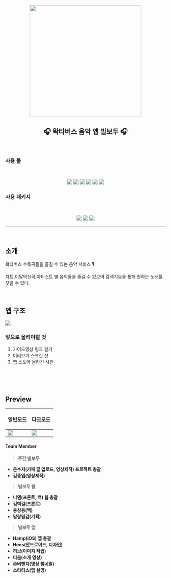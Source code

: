 
<div align="center">


<img src="https://user-images.githubusercontent.com/48616183/187058832-66dec30a-3205-403d-a98d-9d64d08a797a.png" width = "350">

<h2>🎧 왁타버스 음악 앱 빌보두 🎧</h2>

</div>

<br>

### 사용 툴 

<br>

<p align="center">
    <img src="https://img.shields.io/badge/Swift-v5-orange?logo=swift" />
    <img src="https://img.shields.io/badge/Xcode-v13.4.1-blue?logo=Xcode" />
    <img src="https://img.shields.io/badge/iOS-v15.5-orange?logo=apple" />
     <img src="https://img.shields.io/badge/git-v2.32.1-orange?logo=Git" />
    <img src="https://img.shields.io/badge/Discord-gray?logo=Discord" />
    <img src="https://img.shields.io/badge/Notion-gray?logo=Notion" />
</p>



### 사용 패키지

<br>

<!--
https://github.com/Alamofire/Alamofire

https://github.com/SvenTiigi/YouTubePlayerKit

https://github.com/exyte/PopupView
-->

<p align="center"> 

 <img src="https://img.shields.io/badge/Alamofire-blue"/> 
 <img src="https://img.shields.io/badge/YouTubePlayerKit-FF0000?logo=Youtube" /> 
 <img src="https://img.shields.io/badge/PopupView-purple"/>
</p>

---

<br>

## 소개
왁타버스 수록곡들을 즐길 수 있는 음악 서비스 🎙

차트,이달의신곡,아티스트 별 음악들을 즐길 수 있으며 검색기능을 통해 원하는 노래를 찾을 수 있다.

<br>

## 앱 구조

<img src ="https://user-images.githubusercontent.com/48616183/187061499-3fabecc6-e12c-4a2d-85e4-329cb74f2443.jpg">



### 앞으로 올려야할 것 

1. 가이드영상 링크 걸기
2. 미리보기 스크린 샷 
3. 앱 스토어 올라간 사진



<br><br><br>

## Preview



<table>  

<thead>
        <tr>
            <th> <p align ="center">일반모드 </p></th>
            <th> <p align ="center">다크모드 </p></th>
        </tr>
</thead>

<tbody>
    <tr >
        <td>
        <img src="https://user-images.githubusercontent.com/48616183/187060065-456cfd13-7dbd-445a-9228-63dad3e33861.gif">
        </td>
    <td>
        <img src="https://user-images.githubusercontent.com/48616183/187060061-8cdcbfca-05ad-4b17-8384-a67252cefc26.gif">
    </td>
    </tr>

</tbody>
</table>








<footer>
<h4> Team Member<h4>

>  주간 빌보두
- 은수저(카페 글 업로드, 영상제작) 프로젝트 총괄
- 김중엽(영상제작)

> 빌보두 웹
- 니엔(프론트, 백) 웹 총괄
- 김벽걸(프론트)
- 융상웅(백)
- 말랑밀감(기획)

> 빌보두 앱
- Hamp(iOS) 앱 총괄
- Hees(안드로이드, 디자인)
- 허브(이미지 작업)
- 디움(소개 영상)
- 존버팬치(영상 썸네일)
- 스타티스(앱 설명)
</footer>

